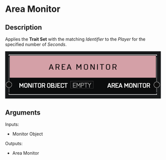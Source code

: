 # Area Monitor

## Description

Applies the **Trait Set** with the matching _Identifier_ to the _Player_ for the specified number of _Seconds_.

![Area Monitor](../../.gitbook/assets/images/scripting/variables-basic/area-monitor.png)

## Arguments

Inputs:

* Monitor Object

Outputs:

* Area Monitor
